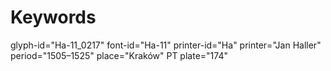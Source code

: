 # Keywords
glyph-id="Ha-11_0217"
font-id="Ha-11"
printer-id="Ha"
printer="Jan Haller"
period="1505–1525"
place="Kraków"
PT plate="174"
